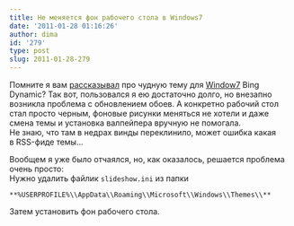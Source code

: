 ```yaml
---
title: Не меняется фон рабочего стола в Windows7
date: '2011-01-28 01:16:26'
author: dima
id: '279'
type: post
slug: 2011-01-28-279
---
```


Помните я вам [рассказывал](/blog/2010-09-15-256) про чудную тему для [Window7](/tags/windows7/) Bing Dynamic? Так вот, пользовался я ею достаточно долго, но внезапно возникла проблема с обновлением обоев. А конкретно рабочий стол стал просто черным, фоновые рисунки меняться не хотели и даже смена темы и установка валпейпера вручную не помогала.  
Не знаю, что там в недрах винды переклинило, может ошибка какая в RSS-фиде темы…

Вообщем я уже было отчаялся, но, как оказалось, решается проблема очень просто:  
Нужно удалить файлик `slideshow.ini` из папки 
```
**%USERPROFILE%\\AppData\\Roaming\\Microsoft\\Windows\\Themes\\**
```
Затем установить фон рабочего стола.